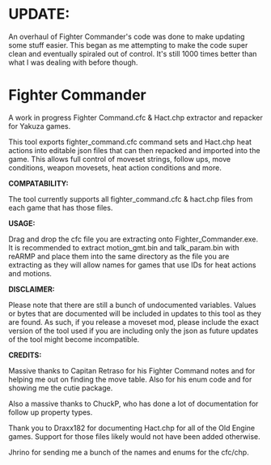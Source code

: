 # UPDATE:

An overhaul of Fighter Commander's code was done to make updating some stuff easier. This began as me attempting to make the code super clean and eventually spiraled out of control. It's still 1000 times better than what I was dealing with before though.

# Fighter Commander

A work in progress Fighter Command.cfc & Hact.chp extractor and repacker for Yakuza games.

This tool exports fighter_command.cfc command sets and Hact.chp heat actions into editable json files that can then repacked and imported into the game. This allows full control of moveset strings, follow ups, move conditions, weapon movesets, heat action conditions and more. 



**COMPATABILITY:**

The tool currently supports all fighter_command.cfc & hact.chp files from each game that has those files.



**USAGE:**

Drag and drop the cfc file you are extracting onto Fighter_Commander.exe. It is recommended to extract motion_gmt.bin and talk_param.bin with reARMP and place them into the same directory as the file you are extracting as they will allow names for games that use IDs for heat actions and motions.



**DISCLAIMER:**

Please note that there are still a bunch of undocumented variables. Values or bytes that are documented will be included in updates to this tool as they are found. As such, if you release a moveset mod, please include the exact version of the tool used if you are including only the json as future updates of the tool might become incompatible.



**CREDITS:**

Massive thanks to Capitan Retraso for his Fighter Command notes and for helping me out on finding the move table. Also for his enum code and for showing me the cutie package.

Also a massive thanks to ChuckP, who has done a lot of documentation for follow up property types.

Thank you to Draxx182 for documenting Hact.chp for all of the Old Engine games. Support for those files likely would not have been added otherwise.

Jhrino for sending me a bunch of the names and enums for the cfc/chp.
